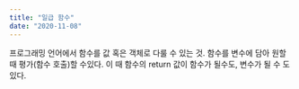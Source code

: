 ```yaml
---
title: "일급 함수"
date: "2020-11-08"
---
```


프로그래밍 언어에서 함수를 값 혹은 객체로 다룰 수 있는 것.
함수를 변수에 담아 원할 때 평가(함수 호출)할 수있다.
이 때 함수의 return 값이 함수가 될수도, 변수가 될 수 도 있다.

